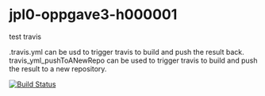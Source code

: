 # jpl0-oppgave3-h000001
test travis

.travis.yml can be usd to trigger travis to build and push the result back.
travis_yml_pushToANewRepo can be used to trigger travis to build and push the result to a new repository.

[![Build Status](https://travis-ci.org/dat100hib/jpl0-oppgave3-h000001.svg?branch=master)](https://travis-ci.org/dat100hib/jpl0-oppgave3-h000001)
